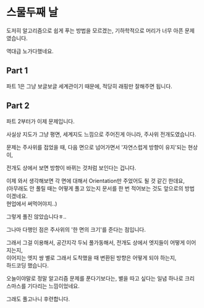 # 스물두째 날

도저히 알고리즘으로 쉽게 푸는 방법을 모르겠는, 기하학적으로 머리가 너무 아픈 문제였습니다.

역대급 노가다했네요.

## Part 1

파트 1은 그냥 보글보글 세계관이기 때문에, 적당히 래핑만 잘해주면 됩니다.

## Part 2

파트 2부터가 이제 문제입니다.

사실상 지도가 그냥 평면, 세계지도 느낌으로 주어진게 아니라, 주사위 전개도였습니다.

문제는 주사위를 접었을 때, 다음 면으로 넘어가면서 '자연스럽게 방향이 유지'되는 현상이,

전개도 상에서 보면 방향이 바뀌는 것처럼 보인다는 겁니다.

이제 와서 생각해보면 각 면에 대해서 Orientation만 주었어도 될 것 같긴 한데요,  
(아무래도 안 풀릴 때는 어떻게 풀고 있는지 문서를 한 번 적어보는 것도 앞으로의 방법이겠네요.  
현업에서 써먹어야지..)

그렇게 풀진 않았습니다ㅎ..

그나마 다행인 점은 주사위의 '한 면의 크기'를 준다는 점입니다.

그래서 그걸 이용해서, 공간지각 두뇌 풀가동해서, 전개도 상에서 엣지들이 어떻게 이어지는지,  
이어지는 엣지 쌍 별로 그래서 도착했을 때 변환된 방향은 어떻게 되야 하는지,  
하드코딩 했습니다.

오늘이야말로 정말 알고리즘 문제를 푼다기보다는, 별을 따고 싶다는 일념 하나로 크리스마스를 기다리는 느낌이었네요.

그래도 풀고나니 후련합니다.
